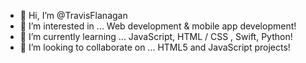 - 👋 Hi, I’m @TravisFlanagan
- 👀 I’m interested in ... Web development & mobile app development!
- 🌱 I’m currently learning ... JavaScript, HTML / CSS , Swift, Python!
- 💞️ I’m looking to collaborate on ... HTML5 and JavaScript projects!
